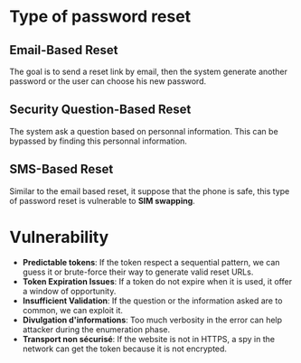 # Type of password reset 
## Email-Based Reset
The goal is to send a reset link by email, then the system generate another password or the user can choose his new password.
## Security Question-Based Reset
The system ask a question based on personnal information. This can be bypassed by finding this personnal information.
## SMS-Based Reset
Similar to the email based reset, it suppose that the phone is safe, this type of password reset is vulnerable to **SIM swapping**.

# Vulnerability
- **Predictable tokens**: If the token respect a sequential pattern, we can guess it or brute-force their way to generate valid reset URLs.
- **Token Expiration Issues**: If a token do not expire when it is used, it offer a window of opportunity.
- **Insufficient Validation**: If the question or the information asked are to common, we can exploit it.
- **Divulgation d'informations**: Too much verbosity in the error can help attacker during the enumeration phase.
- **Transport non sécurisé**: If the website is not in HTTPS, a spy in the network can get the token because it is not encrypted.